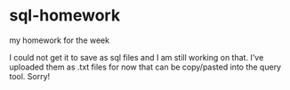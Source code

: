 # sql-homework
my homework for the week

I could not get it to save as sql files and I am still working on that. I've uploaded them as .txt files for now that can be copy/pasted into the query tool. Sorry!
